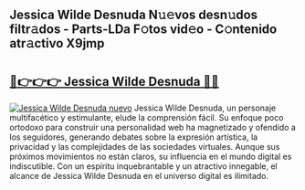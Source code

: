 ## Jessica Wilde Desnuda N𝚞𝚎vos desn𝚞dos filtr𝚊dos - Parts-LDa F𝚘tos vid𝚎o - C𝚘ntenido atr𝚊ctivo X9jmp

# <h2><a href="http://mbch8gb.tromn.icu/?c=Jessica+Wilde+Desnuda">🔗👉👉👉 Jessica Wilde Desnuda 🔗🔗</a></h2>

[![Jessica Wilde Desnuda nuevo](https://i.imgur.com/pEAQMta.gif)](http://mbch8gb.tromn.icu/?c=Jessica+Wilde+Desnuda)
Jessica Wilde Desnuda, un personaje multifacético y estimulante, elude la comprensión fácil. Su enfoque poco ortodoxo para construir una personalidad web ha magnetizado y ofendido a los seguidores, generando debates sobre la expresión artística, la privacidad y las complejidades de las sociedades virtuales. Aunque sus próximos movimientos no están claros, su influencia en el mundo digital es indiscutible. Con un espíritu inquebrantable y un atractivo innegable, el alcance de Jessica Wilde Desnuda en el universo digital es ilimitado.
